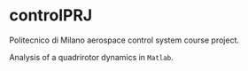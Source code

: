 # controlPRJ

Politecnico di Milano aerospace control system course project. 

Analysis of a quadrirotor dynamics in ```Matlab```.
